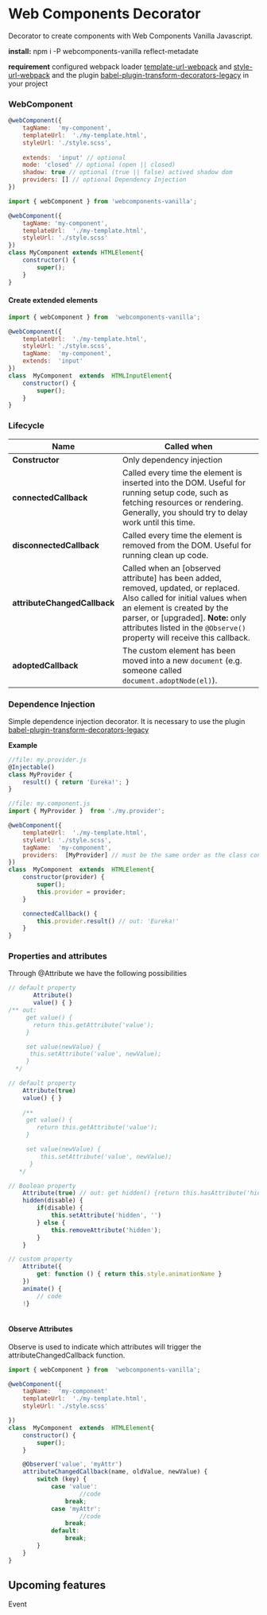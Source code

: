 # Web Components Decorator

Decorator to create components with Web Components Vanilla Javascript.

**install:** npm i -P webcomponents-vanilla reflect-metadate

**requirement** configured webpack loader [template-url-webpack](https://www.npmjs.com/package/template-url-webpack#webpack) 
and [style-url-webpack](https://www.npmjs.com/package/style-url-webpack)
and the plugin [babel-plugin-transform-decorators-legacy](http://babeljs.io/docs/en/babel-plugin-transform-decorators) in your project


### WebComponent

```js
@webComponent({
	tagName:  'my-component',
	templateUrl:  './my-template.html',
	styleUrl: './style.scss',
	
	extends:  'input' // optional
	mode: 'closed' // optional (open || closed)
	shadow: true // optional (true || false) actived shadow dom
	providers: [] // optional Dependency Injection
})

```

```js
import { webComponent } from 'webcomponents-vanilla';

@webComponent({
	tagName: 'my-component',
	templateUrl:  './my-template.html',
	styleUrl: './style.scss'
})
class MyComponent extends HTMLElement{
	constructor() {
		super();
	}
}
```

#### Create extended elements

```js
import { webComponent } from  'webcomponents-vanilla';

@webComponent({
	templateUrl:  './my-template.html',
	styleUrl: './style.scss',
	tagName:  'my-component',
	extends:  'input'
})
class  MyComponent  extends  HTMLInputElement{
	constructor() {
		super();
	}
}
```

### Lifecycle
|    Name |Called when|
|----------------|--------------------------------------------|
|**Constructor** |  Only dependency injection
|**connectedCallback**|Called every time the element is inserted into the DOM. Useful for running setup code, such as fetching resources or rendering. Generally, you should try to delay work until this time.
|**disconnectedCallback**|Called every time the element is removed from the DOM. Useful for running clean up code.
|**attributeChangedCallback** |Called when an [observed attribute] has been added, removed, updated, or replaced. Also called for initial values when an element is created by the parser, or [upgraded]. **Note:** only attributes listed in the `@Observe()` property will receive this callback.
|**adoptedCallback**| The custom element has been moved into a new `document` (e.g. someone called `document.adoptNode(el)`).


### Dependence Injection
Simple dependence injection decorator.
It is necessary to use the plugin [babel-plugin-transform-decorators-legacy](http://babeljs.io/docs/en/babel-plugin-transform-decorators)

**Example**

```js
//file: my.provider.js
@Injectable()
class MyProvider {
	result() { return 'Eureka!'; }
}
```

```js
//file: my.component.js
import { MyProvider }  from './my.provider';

@webComponent({
	templateUrl:  './my-template.html',
	styleUrl: './style.scss',
	tagName:  'my-component',
	providers:  [MyProvider] // must be the same order as the class constructor
})
class  MyComponent  extends  HTMLElement{
	constructor(provider) {
		super();
		this.provider = provider;
	}

	connectedCallback() {
		this.provider.result() // out: 'Eureka!'
	}
}
```




### Properties and attributes


Through @Attribute we have the following possibilities

```js
// default property
       Attribute()
	   value() { }
/** out:
	 get value() {
	   return this.getAttribute('value');
	 }

	 set value(newValue) {
	  this.setAttribute('value', newValue);
	 }
  */
```


```js
// default property
    Attribute(true)
	value() { }
	   
	/** 
	 get value() {
		return this.getAttribute('value');
	 }

	 set value(newValue) {
     	 this.setAttribute('value', newValue);
	  }
   */
```

```js
// Boolean property
    Attribute(true) // out: get hidden() {return this.hasAttribute('hidden');}
	hidden(disable) {
        if(disable) {
            this.setAttribute('hidden', '')
        } else {
            this.removeAttribute('hidden');
        }
    }
```

```js
// custom property
    Attribute({
        get: function () { return this.style.animationName }
    })
    animate() {
        // code
    !}
	   
```

#### Observe Attributes
Observe is used to indicate which attributes will trigger the attributeChangedCallback function.

```js
import { webComponent } from  'webcomponents-vanilla';

@webComponent({
	tagName:  'my-component'
	templateUrl:  './my-template.html',
	styleUrl: './style.scss'

})
class  MyComponent  extends  HTMLElement{
	constructor() {
		super();
	}

	@Observer('value', 'myAttr')
	attributeChangedCallback(name, oldValue, newValue) {
		switch (key) {
			case 'value':
					//code
				break;
			case 'myAttr':
					//code
				break;
			default:
				break;
		}
	}
}

```



## Upcoming features
Event
